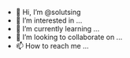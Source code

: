 - 👋 Hi, I’m @solutsing
- 👀 I’m interested in ...
- 🌱 I’m currently learning ...
- 💞️ I’m looking to collaborate on ...
- 📫 How to reach me ...

<!---
solutsing/solutsing is a ✨ special ✨ repository because its `README.md` (this file) appears on your GitHub profile.
You can click the Preview link to take a look at your changes.
--->
